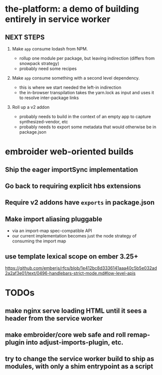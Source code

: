 # the-platform: a demo of building entirely in service worker

## NEXT STEPS

1. Make `app` consume lodash from NPM.

   - rollup one module per package, but leaving indirection (differs from snowpack strategy)
   - probably need some recipes

2. Make `app` consume something with a second level dependency.

   - this is where we start needed the left-in indirection
   - the in-browser transpilation takes the yarn.lock as input and uses it to resolve inter-package links

3. Roll up a v2 addon
   - probably needs to build in the context of an empty app to capture synthesized-vendor, etc
   - probably needs to export some metadata that would otherwise be in package.json

# embroider web-oriented builds

## Ship the eager importSync implementation

## Go back to requiring explicit hbs extensions

## Require v2 addons have `exports` in package.json

## Make import aliasing pluggable

- via an import-map spec-compatible API
- our current implementation becomes just the node strategy of consuming the import map

## use template lexical scope on ember 3.25+

https://github.com/emberjs/rfcs/blob/1e412bc8d3336141aaa40c5b5e032ad2a2af3e01/text/0496-handlebars-strict-mode.md#low-level-apis

# TODOs

## make nginx serve loading HTML until it sees a header from the service worker

## make embroider/core web safe and roll remap-plugin into adjust-imports-plugin, etc.

## try to change the service worker build to ship as modules, with only a shim entrypoint as a script
